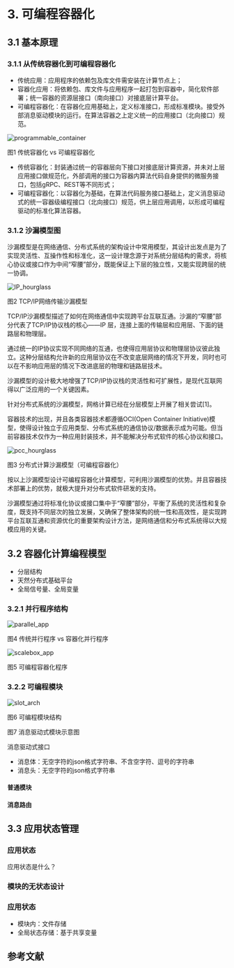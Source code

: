 # 3. 可编程容器化

## 3.1 基本原理

### 3.1.1 从传统容器化到可编程容器化

- 传统应用：应用程序的依赖包及库文件需安装在计算节点上；
- 容器化应用：将依赖包、库文件与应用程序一起打包到容器中，简化软件部署；统一容器的资源层接口（南向接口）对接底层计算平台。
- 可编程容器化：在容器化应用基础上，定义标准接口，形成标准模块。接受外部消息驱动模块的运行。在算法容器之上定义统一的应用接口（北向接口）规范。

![programmable_container](../diagrams/programmable_container.drawio.svg)

图1 传统容器化 vs 可编程容器化

- 传统容器化：封装通过统一的容器层向下接口对接底层计算资源，并未对上层应用接口做规范化，外部调用的接口为容器内算法代码自身提供的微服务接口，包括gRPC、REST等不同形式；
- 可编程容器化：以容器化为基础，在算法代码服务接口基础上，定义消息驱动式的统一容器级编程接口（北向接口）规范，供上层应用调用，以形成可编程驱动的标准化算法容器。

### 3.1.2 沙漏模型图

沙漏模型是在网络通信、分布式系统的架构设计中常用模型，其设计出发点是为了实现灵活性、互操作性和标准化，这一设计理念源于对系统分层结构的需求，将核心协议或接口作为中间“窄腰”部分，既能保证上下层的独立性，又能实现跨层的统一协调。

![IP_hourglass](../images/IP_hourglass.jpg)

图2 TCP/IP网络传输沙漏模型

TCP/IP沙漏模型描述了如何在网络通信中实现跨平台互联互通。沙漏的“窄腰”部分代表了TCP/IP协议栈的核心——IP 层，连接上面的传输层和应用层、下面的链路层和物理层。

通过统一的IP协议实现不同网络的互通，也使得应用层协议和物理层协议彼此独立。这种分层结构允许新的应用层协议在不改变底层网络的情况下开发，同时也可以在不影响应用层的情况下改进底层的物理和链路层技术。

沙漏模型的设计极大地增强了TCP/IP协议栈的灵活性和可扩展性，是现代互联网得以广泛应用的一个关键因素。

针对分布式系统的沙漏模型，网格计算已经在分层模型上开展了相关尝试[1]。

容器技术的出现，并且各类容器技术都遵循OCI(Open Container Initiative)模型，使得设计独立于应用类型、分布式系统的通信协议/数据表示成为可能。但当前容器技术仅作为一种应用封装技术，并不能解决分布式软件的核心协议和接口。

![pcc_hourglass](../diagrams/pcc_hourglass.drawio.svg)

图3 分布式计算沙漏模型（可编程容器化）

按以上沙漏模型设计可编程容器化计算模型，可利用沙漏模型的优势。并且容器技术部署上的优势，就极大提升对分布式软件研发的支持。

沙漏模型通过将标准化协议或接口集中于“窄腰”部分，平衡了系统的灵活性和复杂度，既支持不同层次的独立发展，又确保了整体架构的统一性和高效性，是实现跨平台互联互通和资源优化的重要架构设计方法，是网络通信和分布式系统得以大规模应用的关键。

## 3.2 容器化计算编程模型

- 分层结构
- 天然分布式基础平台
- 全局信号量、全局变量
### 3.2.1 并行程序结构

![parallel_app](../diagrams/parallel_app.drawio.svg)

图4 传统并行程序 vs 容器化并行程序


![scalebox_app](../diagrams/scalebox_app.drawio.svg)

图5 可编程容器化程序


### 3.2.2 可编程模块

![slot_arch](../diagrams/slot_arch.drawio.svg)

图6 可编程模块结构


图7 消息驱动式模块示意图

消息驱动式接口
- 消息体：无空字符的json格式字符串、不含空字符、逗号的字符串
- 消息头：无空字符的json格式字符串



#### 普通模块

#### 消息路由

## 3.3 应用状态管理

### 应用状态

应用状态是什么？

### 模块的无状态设计

### 应用状态

- 模块内：文件存储
- 全局状态存储：基于共享变量



## 参考文献
